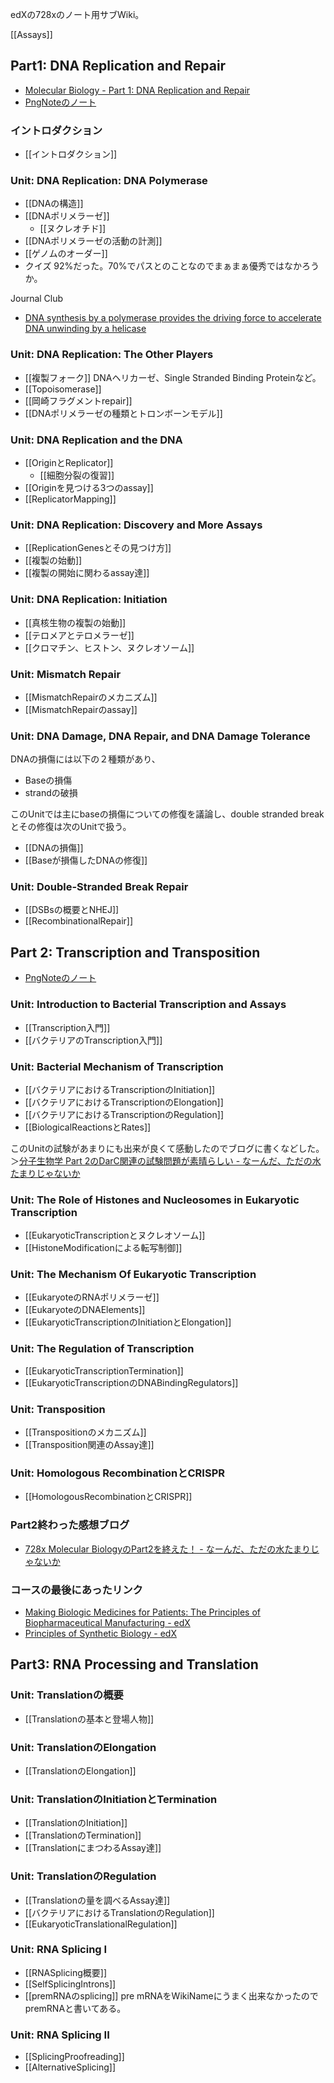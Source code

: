 edXの728xのノート用サブWiki。

[[Assays]]

## Part1: DNA Replication and Repair

- [Molecular Biology - Part 1: DNA Replication and Repair](https://www.edx.org/course/molecular-biology-part-1-dna-replication-and-repair)
- [PngNoteのノート](https://karino2.github.io/ImageGallery/MolecularBiology728x.html)

### イントロダクション

- [[イントロダクション]]

### Unit: DNA Replication: DNA Polymerase

- [[DNAの構造]]
- [[DNAポリメラーゼ]]
  - [[ヌクレオチド]]
- [[DNAポリメラーゼの活動の計測]]
- [[ゲノムのオーダー]]
- クイズ 92%だった。70%でパスとのことなのでまぁまぁ優秀ではなかろうか。

 Journal Club
- [DNA synthesis by a polymerase provides the driving force to accelerate DNA unwinding by a helicase](https://www.ncbi.nlm.nih.gov/pmc/articles/PMC1563444/)

### Unit: DNA Replication: The Other Players

- [[複製フォーク]]  DNAヘリカーゼ、Single Stranded Binding Proteinなど。
- [[Topoisomerase]]
- [[岡崎フラグメントrepair]]
- [[DNAポリメラーゼの種類とトロンボーンモデル]]

### Unit: DNA Replication and the DNA

- [[OriginとReplicator]]
  - [[細胞分裂の復習]]
- [[Originを見つける3つのassay]]
- [[ReplicatorMapping]]

### Unit: DNA Replication: Discovery and More Assays

- [[ReplicationGenesとその見つけ方]]
- [[複製の始動]]
- [[複製の開始に関わるassay達]]

### Unit: DNA Replication: Initiation

- [[真核生物の複製の始動]]
- [[テロメアとテロメラーゼ]]
- [[クロマチン、ヒストン、ヌクレオソーム]]

### Unit: Mismatch Repair

- [[MismatchRepairのメカニズム]]
- [[MismatchRepairのassay]]

### Unit: DNA Damage, DNA Repair, and DNA Damage Tolerance

DNAの損傷には以下の２種類があり、

- Baseの損傷
- strandの破損

このUnitでは主にbaseの損傷についての修復を議論し、double stranded breakとその修復は次のUnitで扱う。

- [[DNAの損傷]]
- [[Baseが損傷したDNAの修復]]

### Unit: Double-Stranded Break Repair

- [[DSBsの概要とNHEJ]]
- [[RecombinationalRepair]]

## Part 2: Transcription and Transposition

- [PngNoteのノート](https://karino2.github.io/ImageGallery/MolecularBiology728x2.html#lg=1&slide=0)

### Unit:  Introduction to Bacterial Transcription and Assays

- [[Transcription入門]]
- [[バクテリアのTranscription入門]]

### Unit: Bacterial Mechanism of Transcription

- [[バクテリアにおけるTranscriptionのInitiation]]
- [[バクテリアにおけるTranscriptionのElongation]]
- [[バクテリアにおけるTranscriptionのRegulation]]
- [[BiologicalReactionsとRates]]

このUnitの試験があまりにも出来が良くて感動したのでブログに書くなどした。＞[分子生物学 Part 2のDarC関連の試験問題が素晴らしい - なーんだ、ただの水たまりじゃないか](https://karino2.github.io/2022/09/20/728x_darc_quiz.html)

### Unit: The Role of Histones and Nucleosomes in Eukaryotic Transcription

- [[EukaryoticTranscriptionとヌクレオソーム]]
- [[HistoneModificationによる転写制御]]

### Unit: The Mechanism Of Eukaryotic Transcription

- [[EukaryoteのRNAポリメラーゼ]]
- [[EukaryoteのDNAElements]]
- [[EukaryoticTranscriptionのInitiationとElongation]]

### Unit: The Regulation of Transcription

- [[EukaryoticTranscriptionTermination]]
- [[EukaryoticTranscriptionのDNABindingRegulators]]

### Unit: Transposition

- [[Transpositionのメカニズム]]
- [[Transposition関連のAssay達]]

### Unit: Homologous RecombinationとCRISPR

- [[HomologousRecombinationとCRISPR]]

### Part2終わった感想ブログ

- [728x Molecular BiologyのPart2を終えた！ - なーんだ、ただの水たまりじゃないか](https://karino2.github.io/2023/02/27/finish_728x_part2.html)

### コースの最後にあったリンク

- [Making Biologic Medicines for Patients: The Principles of Biopharmaceutical Manufacturing - edX](https://www.edx.org/course/making-biologic-medicines-for-patients-the-princ-2?utm_source=karino2&utm_medium=affiliate_partner)
- [Principles of Synthetic Biology - edX](https://www.edx.org/course/principles-of-synthetic-biology?utm_source=karino2&utm_medium=affiliate_partner)

## Part3: RNA Processing and Translation

### Unit: Translationの概要

- [[Translationの基本と登場人物]]

### Unit: TranslationのElongation

- [[TranslationのElongation]]

### Unit: TranslationのInitiationとTermination

- [[TranslationのInitiation]]
- [[TranslationのTermination]]
- [[TranslationにまつわるAssay達]]

### Unit: TranslationのRegulation

- [[Translationの量を調べるAssay達]]
- [[バクテリアにおけるTranslationのRegulation]]
- [[EukaryoticTranslationalRegulation]]

### Unit: RNA Splicing I

- [[RNASplicing概要]]
- [[SelfSplicingIntrons]]
- [[premRNAのsplicing]] pre mRNAをWikiNameにうまく出来なかったのでpremRNAと書いてある。

### Unit: RNA Splicing II

- [[SplicingProofreading]]
- [[AlternativeSplicing]]